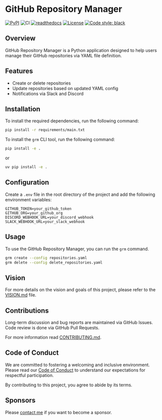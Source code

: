 # GitHub Repository Manager

[![PyPI](https://img.shields.io/pypi/v/github-repository-manager.svg)](https://pypi.python.org/pypi/github-repository-manager)
![CI](https://github.com/SLAVNG/github-manager/workflows/CI/badge.svg)
[![readthedocs](https://img.shields.io/badge/docs-stable-brightgreen.svg?style=flat)](https://pygithub.readthedocs.io/en/stable/?badge=stable)
[![License](https://img.shields.io/badge/license-LGPL-blue.svg)](https://en.wikipedia.org/wiki/GNU_Lesser_General_Public_License)
[![Code style: black](https://img.shields.io/badge/code%20style-black-000000.svg)](https://github.com/psf/black)

## Overview
GitHub Repository Manager is a Python application designed to help users manage their GitHub repositories via YAML file definition.

## Features
- Create or delete repositories
- Update repositories based on updated YAML config
- Notifications via Slack and Discord

## Installation
To install the required dependencies, run the following command:

```sh
pip install -r requirements/main.txt
```

To install the `grm` CLI tool, run the following command:

```sh
pip install -e .
```
or
```sh
uv pip install -e .
```

## Configuration
Create a `.env` file in the root directory of the project and add the following environment variables:

```env
GITHUB_TOKEN=your_github_token
GITHUB_ORG=your_github_org
DISCORD_WEBHOOK_URL=your_discord_webhook
SLACK_WEBHOOK_URL=your_slack_webhook
```

## Usage
To use the GitHub Repository Manager, you can run the `grm` command.

```sh
grm create --config repositories.yaml
grm delete --config delete_repositories.yaml
```

## Vision
For more details on the vision and goals of this project, please refer to the [VISION.md](VISION.md) file.

## Contributions

Long-term discussion and bug reports are maintained via GitHub Issues.
Code review is done via GitHub Pull Requests.

For more information read [CONTRIBUTING.md].

[CONTRIBUTING.md]: https://github.com/SLAVNG/github-manager/blob/main/CONTRIBUTING.md

## Code of Conduct

We are committed to fostering a welcoming and inclusive environment. Please read our [Code of Conduct](CODE_OF_CONDUCT.md) to understand our expectations for respectful participation.

By contributing to this project, you agree to abide by its terms.

## Sponsors

Please [contact me](https://github.com/sosadtsia) if you want to become a sponsor.
